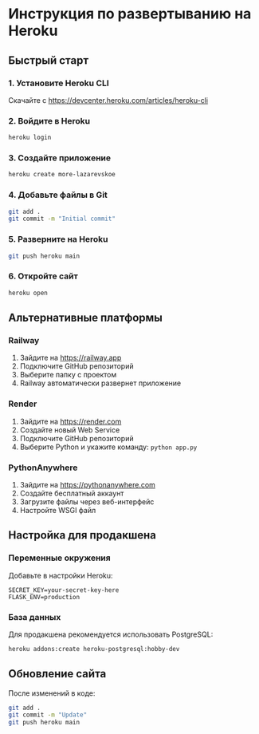 # Инструкция по развертыванию на Heroku

## Быстрый старт

### 1. Установите Heroku CLI
Скачайте с https://devcenter.heroku.com/articles/heroku-cli

### 2. Войдите в Heroku
```bash
heroku login
```

### 3. Создайте приложение
```bash
heroku create more-lazarevskoe
```

### 4. Добавьте файлы в Git
```bash
git add .
git commit -m "Initial commit"
```

### 5. Разверните на Heroku
```bash
git push heroku main
```

### 6. Откройте сайт
```bash
heroku open
```

## Альтернативные платформы

### Railway
1. Зайдите на https://railway.app
2. Подключите GitHub репозиторий
3. Выберите папку с проектом
4. Railway автоматически развернет приложение

### Render
1. Зайдите на https://render.com
2. Создайте новый Web Service
3. Подключите GitHub репозиторий
4. Выберите Python и укажите команду: `python app.py`

### PythonAnywhere
1. Зайдите на https://pythonanywhere.com
2. Создайте бесплатный аккаунт
3. Загрузите файлы через веб-интерфейс
4. Настройте WSGI файл

## Настройка для продакшена

### Переменные окружения
Добавьте в настройки Heroku:
```
SECRET_KEY=your-secret-key-here
FLASK_ENV=production
```

### База данных
Для продакшена рекомендуется использовать PostgreSQL:
```bash
heroku addons:create heroku-postgresql:hobby-dev
```

## Обновление сайта
После изменений в коде:
```bash
git add .
git commit -m "Update"
git push heroku main
```
